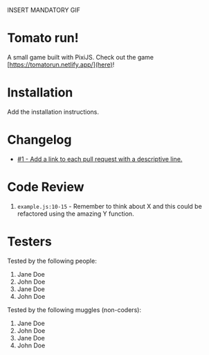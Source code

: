 INSERT MANDATORY GIF

# Tomato run!

A small game built with PixiJS. Check out the game [https://tomatorun.netlify.app/](here)!

# Installation

Add the installation instructions.

# Changelog

-   [#1 - Add a link to each pull request with a descriptive line.](#1)

# Code Review

1. `example.js:10-15` - Remember to think about X and this could be refactored using the amazing Y function.

# Testers

Tested by the following people:

1. Jane Doe
2. John Doe
3. Jane Doe
4. John Doe

Tested by the following muggles (non-coders):

1. Jane Doe
2. John Doe
3. Jane Doe
4. John Doe
